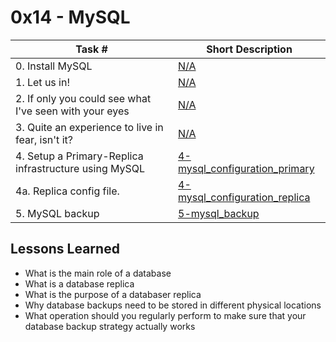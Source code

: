  # 0x14 - MySQL
Task # | Short Description
-------|------------
| 0. Install MySQL | [N/A](https://github.com/corbinenterline1/holberton-system_engineering-devops/tree/master/0x14-mysql) | Install MySQL 5.7.x on both web servers.
| 1. Let us in! | [N/A](https://github.com/corbinenterline1/holberton-system_engineering-devops/tree/master/0x14-mysql) | Create username & passwords for both MySQL databases. 
| 2. If only you could see what I've seen with your eyes | [N/A](https://github.com/corbinenterline1/holberton-system_engineering-devops/tree/master/0x14-mysql) | Add some replicants to a table in a database.
| 3. Quite an experience to live in fear, isn't it? | [N/A](https://github.com/corbinenterline1/holberton-system_engineering-devops/tree/master/0x14-mysql) | Create a new user for the replica server on the primary mysql server.
| 4. Setup a Primary-Replica infrastructure using MySQL | [4-mysql_configuration_primary](4-mysql_configuration_primary) | Setup replication for database named `tyrell_corp`. Config file for primary server provided.
| 4a. Replica config file. | [4-mysql_configuration_replica](4-mysql_configuration_replica) | Replica config.
| 5. MySQL backup | [5-mysql_backup](5-mysql_backup) | Bash script that generates a MySQL dump & creates a compressed archive out of it.
 ## Lessons Learned
* What is the main role of a database
* What is a database replica
* What is the purpose of a databaser replica
* Why database backups need to be stored in different physical locations
* What operation should you regularly perform to make sure that your database backup strategy actually works
